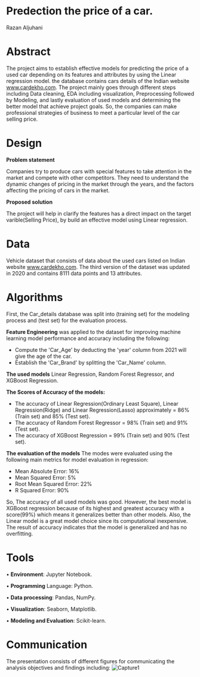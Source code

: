 # Predection the price of a car.

Razan Aljuhani

# Abstract
The project aims to establish effective models for predicting the price of a used car depending on its features and attributes by using the Linear regression model. the database contains cars details of the Indian website www.cardekho.com. The project mainly goes through different steps including Data cleaning, EDA including visualization, Preprocessing followed by Modeling, and lastly evaluation of used models and determining the better model that achieve project goals. So, the companies can make professional strategies of business to meet a particular level of the car selling price.

# Design
**Problem statement**

Companies try to produce cars with special features to take attention in the market and compete with other competitors. They need to understand the dynamic changes of pricing in the market through the years, and the factors affecting the pricing of cars in the market. 

**Proposed solution**

The project will help in clarify the features has a direct impact on the target varible(Selling Price), by build an effective model using Linear regression.

# Data
Vehicle dataset that consists of data about the used cars listed on Indian website www.cardekho.com. The third version of the dataset was updated in 2020 and contains 8111 data points and 13 attributes. 

# Algorithms
First, the Car_details database was split into (training set) for the modeling process and (test set) for the evaluation process.

**Feature Engineering** was applied to the dataset for improving machine learning model performance and accuracy including the following:
- Compute the 'Car_Age'  by deducting the 'year' column from 2021 will give the age of the car.  
- Establish the 'Car_Brand' by splitting the 'Car_Name' column.

**The used models**
Linear Regression, Random Forest Regressor, and XGBoost Regression.

**The Scores of Accuracy of the models:**
- The accuracy of Linear Regression(Ordinary Least Square), Linear Regression(Ridge) and Linear Regression(Lasso) approximately = 86% (Train set) and 85% (Test set).
- The accuracy of  Random Forest Regressor = 98% (Train set) and 91% (Test set).
- The accuracy of  XGBoost Regression = 99% (Train set) and 90% (Test set).

**The evaluation of the models**
The modes were evaluated using the following main metrics for model evaluation in regression:
- Mean Absolute Error:  16%
- Mean Squared  Error:  5%
- Root Mean Squared  Error:  22%
- R Squared Error:  90% 

So, The accuracy of all used models was good. However, the best model is XGBoost regression because of its highest and greatest accuracy with a score(99%) which means it generalizes better than other models. Also, the Linear model is a great model choice since its computational inexpensive. The result of accuracy indicates that the model is generalized and has no overfitting. 

# Tools
•	**Environment**: Jupyter Notebook.

•	**Programming** Language: Python.

•	**Data processing**: Pandas, NumPy.

•	**Visualization**: Seaborn, Matplotlib.

•	**Modeling and Evaluation**: Scikit-learn.

# Communication
The presentation consists of different figures for communicating the analysis objectives and findings including:
![Capture1](https://user-images.githubusercontent.com/47436737/146244078-6b57eaba-2939-4433-8052-e05ee8c49edc.JPG)

